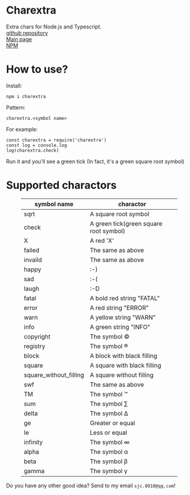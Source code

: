 <h1>Charextra</h1>
<p>Extra chars for Node.js and Typescript.<br/><a href='http://github.com/sjc0910/charextra'>github repository</a><br/><a href='http://sjc0910.github.io/charextra'>Main page</a><br/><a href='http://www.npmjs.com/charextra'>NPM</a></p>
<h1>How to use?</h1>
<p>Install:</p>
<pre><code>npm i charextra
</code></pre>
<p>Pattern:</p>
<pre><code class='language-javascript' lang='javascript'>charextra.&lt;symbol name&gt;
</code></pre>
<p>For example:</p>
<pre><code class='language-javascript' lang='javascript'>const charextra = require(&#39;charextra&#39;)
const log = console.log
log(charextra.check)
</code></pre>
<p>Run it and you&#39;ll see a green tick (In fact, it&#39;s a green square root symbol)  </p>
<h1>Supported charactors</h1>
<figure><table>
<thead>
<tr><th>symbol name</th><th>charactor</th></tr></thead>
<tbody><tr><td>sqrt</td><td>A square root symbol</td></tr><tr><td>check</td><td>A green tick(green square root symbol)</td></tr><tr><td>X</td><td>A red &#39;X&#39;</td></tr><tr><td>failed</td><td>The same as above</td></tr><tr><td>invaild</td><td>The same as above</td></tr><tr><td>happy</td><td>:-)</td></tr><tr><td>sad</td><td>:-(</td></tr><tr><td>laugh</td><td>:-D</td></tr><tr><td>fatal</td><td>A bold red string &quot;FATAL&quot;</td></tr><tr><td>error</td><td>A red string &quot;ERROR&quot;</td></tr><tr><td>warn</td><td>A yellow string &quot;WARN&quot;</td></tr><tr><td>info</td><td>A green string &quot;INFO&quot;</td></tr><tr><td>copyright</td><td>The symbol ©</td></tr><tr><td>registry</td><td>The symbol ®</td></tr><tr><td>block</td><td>A block with black filling</td></tr><tr><td>square</td><td>A square with black filling</td></tr><tr><td>square_without_filling</td><td>A square without filling</td></tr><tr><td>swf</td><td>The same as above</td></tr><tr><td>TM</td><td>The symbol ™</td></tr><tr><td>sum</td><td>The symbol ∑</td></tr><tr><td>delta</td><td>The symbol ∆</td></tr><tr><td>ge</td><td>Greater or equal</td></tr><tr><td>le</td><td>Less or equal</td></tr><tr><td>infinity</td><td>The symbol ∞</td></tr><tr><td>alpha</td><td>The symbol α</td></tr><tr><td>beta</td><td>The symbol β</td></tr><tr><td>gamma</td><td>The symbol γ</td></tr></tbody>
</table></figure>
<p>Do you have any other good idea? Send to my email <code>sjc.0910@qq.com</code>!</p>
